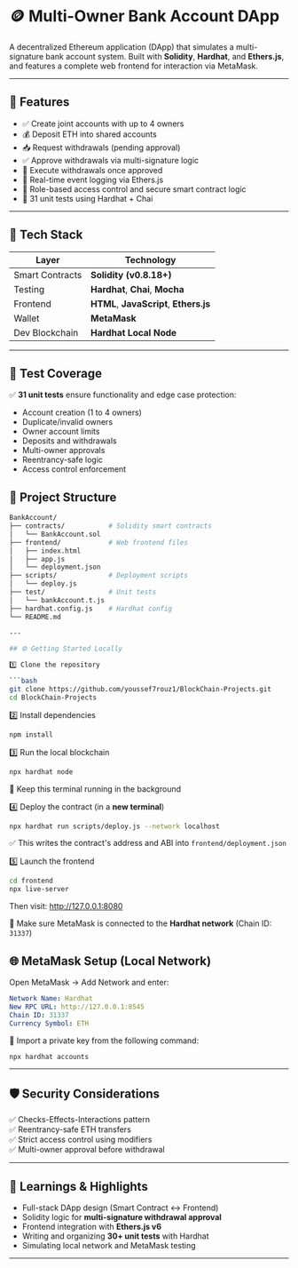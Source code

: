 # 🪙 Multi-Owner Bank Account DApp

A decentralized Ethereum application (DApp) that simulates a multi-signature bank account system. Built with **Solidity**, **Hardhat**, and **Ethers.js**, and features a complete web frontend for interaction via MetaMask.

---

## 🚀 Features

- ✅ Create joint accounts with up to 4 owners  
- 💰 Deposit ETH into shared accounts  
- 📥 Request withdrawals (pending approval)  
- ✅ Approve withdrawals via multi-signature logic  
- 💸 Execute withdrawals once approved  
- 📜 Real-time event logging via Ethers.js  
- 🔐 Role-based access control and secure smart contract logic  
- 🧪 31 unit tests using Hardhat + Chai  

---

## 🧰 Tech Stack

| Layer           | Technology                            |
|------------------|----------------------------------------|
| Smart Contracts  | **Solidity (v0.8.18+)**                |
| Testing          | **Hardhat**, **Chai**, **Mocha**       |
| Frontend         | **HTML**, **JavaScript**, **Ethers.js**|
| Wallet           | **MetaMask**                          |
| Dev Blockchain   | **Hardhat Local Node**                |

---

## 🧪 Test Coverage

✅ **31 unit tests** ensure functionality and edge case protection:

- Account creation (1 to 4 owners)  
- Duplicate/invalid owners  
- Owner account limits  
- Deposits and withdrawals  
- Multi-owner approvals  
- Reentrancy-safe logic  
- Access control enforcement  

## 📁 Project Structure

```bash
BankAccount/
├── contracts/           # Solidity smart contracts
│   └── BankAccount.sol
├── frontend/            # Web frontend files
│   ├── index.html
│   ├── app.js
│   └── deployment.json
├── scripts/             # Deployment scripts
│   └── deploy.js
├── test/                # Unit tests
│   └── bankAccount.t.js
├── hardhat.config.js    # Hardhat config
└── README.md

---

## ⚙️ Getting Started Locally

1️⃣ Clone the repository

```bash
git clone https://github.com/youssef7rouz1/BlockChain-Projects.git
cd BlockChain-Projects
```

2️⃣ Install dependencies

```bash
npm install
```

3️⃣ Run the local blockchain

```bash
npx hardhat node
```

📌 Keep this terminal running in the background

4️⃣ Deploy the contract (in a **new terminal**)

```bash
npx hardhat run scripts/deploy.js --network localhost
```

✅ This writes the contract's address and ABI into `frontend/deployment.json`

5️⃣ Launch the frontend

```bash
cd frontend
npx live-server
```

Then visit: http://127.0.0.1:8080

🦊 Make sure MetaMask is connected to the **Hardhat network** (Chain ID: `31337`)

## 🌐 MetaMask Setup (Local Network)

Open MetaMask → Add Network and enter:

```yaml
Network Name: Hardhat
New RPC URL: http://127.0.0.1:8545
Chain ID: 31337
Currency Symbol: ETH
```

🔑 Import a private key from the following command:

```bash
npx hardhat accounts
```

---

## 🛡️ Security Considerations

✅ Checks-Effects-Interactions pattern  
✅ Reentrancy-safe ETH transfers  
✅ Strict access control using modifiers  
✅ Multi-owner approval before withdrawal

---

## 🧠 Learnings & Highlights

- Full-stack DApp design (Smart Contract ↔ Frontend)  
- Solidity logic for **multi-signature withdrawal approval**  
- Frontend integration with **Ethers.js v6**  
- Writing and organizing **30+ unit tests** with Hardhat  
- Simulating local network and MetaMask testing

---




